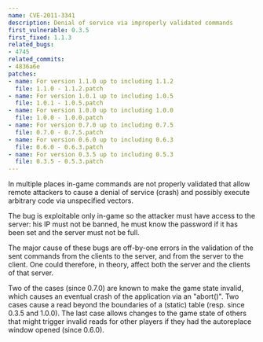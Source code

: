 ```yaml
---
name: CVE-2011-3341
description: Denial of service via improperly validated commands
first_vulnerable: 0.3.5
first_fixed: 1.1.3
related_bugs:
- 4745
related_commits:
- 4836a6e
patches:
- name: For version 1.1.0 up to including 1.1.2
  file: 1.1.0 - 1.1.2.patch
- name: For version 1.0.1 up to including 1.0.5
  file: 1.0.1 - 1.0.5.patch
- name: For version 1.0.0 up to including 1.0.0
  file: 1.0.0 - 1.0.0.patch
- name: For version 0.7.0 up to including 0.7.5
  file: 0.7.0 - 0.7.5.patch
- name: For version 0.6.0 up to including 0.6.3
  file: 0.6.0 - 0.6.3.patch
- name: For version 0.3.5 up to including 0.5.3
  file: 0.3.5 - 0.5.3.patch
---
```


In multiple places in-game commands are not properly validated that allow remote 
attackers to cause a denial of service (crash) and possibly execute arbitrary 
code via unspecified vectors.

The bug is exploitable only in-game so the attacker must have access to the 
server: his IP must not be banned, he must know the password if it has been set 
and the server must not be full.

The major cause of these bugs are off-by-one errors in the validation of the 
sent commands from the clients to the server, and from the server to the client. 
One could therefore, in theory, affect both the server and the clients of that 
server.

Two of the cases (since 0.7.0) are known to make the game state invalid, which 
causes an eventual crash of the application via an "abort()". Two cases cause a 
read beyond the boundaries of a (static) table (resp. since 0.3.5 and 1.0.0). 
The last case allows changes to the game state of others that might trigger 
invalid reads for other players if they had the autoreplace window opened (since 
0.6.0).